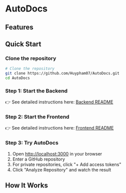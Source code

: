 # AutoDocs

## Features

## Quick Start

### Clone the repository

```bash
# Clone the repository
git clone https://github.com/Huypham07/AutoDocs.git
cd AutoDocs
```

### Step 1: Start the Backend

👉 See detailed instructions here: [Backend README](back-end/README.md)

### Step 2: Start the Frontend

👉 See detailed instructions here: [Frontend README](front-end/README.md)

### Step 3: Try AutoDocs

1. Open [http://localhost:3000](http://localhost:3000) in your browser
2. Enter a GitHub repository
3. For private repositories, click "+ Add access tokens"
4. Click "Analyze Repository" and watch the result

## How It Works
